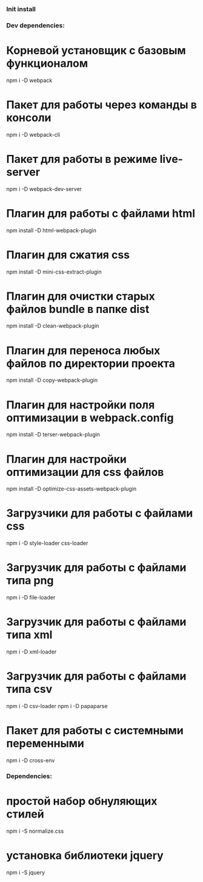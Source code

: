 ### Init install


### Dev dependencies:
# Корневой установщик с базовым функционалом
npm i -D webpack
# Пакет для работы через команды в консоли
npm i -D webpack-cli
# Пакет для работы в режиме live-server
npm i -D webpack-dev-server

# Плагин для работы с файлами html
npm install -D html-webpack-plugin
# Плагин для сжатия css
npm install -D mini-css-extract-plugin
# Плагин для очистки старых файлов bundle в папке dist
npm install -D clean-webpack-plugin
# Плагин для переноса любых файлов по директории проекта
npm install -D copy-webpack-plugin
# Плагин для настройки поля оптимизации в webpack.config
npm install -D terser-webpack-plugin
# Плагин для настройки оптимизации для css файлов
npm install -D optimize-css-assets-webpack-plugin

# Загрузчики для работы с файлами css
npm i -D style-loader css-loader
# Загрузчик для работы с файлами типа png
npm i -D file-loader
# Загрузчик для работы с файлами типа xml
npm i -D xml-loader
# Загрузчик для работы с файлами типа csv
npm i -D csv-loader
npm i -D papaparse

# Пакет для работы с системными переменными
npm i -D cross-env


### Dependencies:
# простой набор обнуляющих стилей 
npm i -S normalize.css

# установка библиотеки jquery
npm i -S jquery